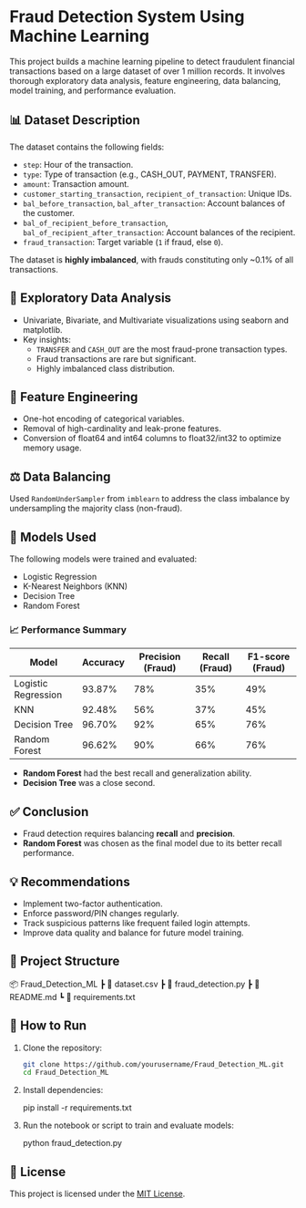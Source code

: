 # Fraud Detection System Using Machine Learning

This project builds a machine learning pipeline to detect fraudulent financial transactions based on a large dataset of over 1 million records. It involves thorough exploratory data analysis, feature engineering, data balancing, model training, and performance evaluation.

## 📊 Dataset Description

The dataset contains the following fields:
- `step`: Hour of the transaction.
- `type`: Type of transaction (e.g., CASH_OUT, PAYMENT, TRANSFER).
- `amount`: Transaction amount.
- `customer_starting_transaction`, `recipient_of_transaction`: Unique IDs.
- `bal_before_transaction`, `bal_after_transaction`: Account balances of the customer.
- `bal_of_recipient_before_transaction`, `bal_of_recipient_after_transaction`: Account balances of the recipient.
- `fraud_transaction`: Target variable (`1` if fraud, else `0`).

The dataset is **highly imbalanced**, with frauds constituting only ~0.1% of all transactions.

## 🧪 Exploratory Data Analysis

- Univariate, Bivariate, and Multivariate visualizations using seaborn and matplotlib.
- Key insights:
  - `TRANSFER` and `CASH_OUT` are the most fraud-prone transaction types.
  - Fraud transactions are rare but significant.
  - Highly imbalanced class distribution.
  
## 🔧 Feature Engineering

- One-hot encoding of categorical variables.
- Removal of high-cardinality and leak-prone features.
- Conversion of float64 and int64 columns to float32/int32 to optimize memory usage.

## ⚖️ Data Balancing

Used `RandomUnderSampler` from `imblearn` to address the class imbalance by undersampling the majority class (non-fraud).

## 🤖 Models Used

The following models were trained and evaluated:
- Logistic Regression
- K-Nearest Neighbors (KNN)
- Decision Tree
- Random Forest

### 📈 Performance Summary

| Model               | Accuracy | Precision (Fraud) | Recall (Fraud) | F1-score (Fraud) |
|--------------------|----------|-------------------|----------------|------------------|
| Logistic Regression| 93.87%   | 78%               | 35%            | 49%              |
| KNN                | 92.48%   | 56%               | 37%            | 45%              |
| Decision Tree      | 96.70%   | 92%               | 65%            | 76%              |
| Random Forest      | 96.62%   | 90%               | 66%            | 76%              |

- **Random Forest** had the best recall and generalization ability.
- **Decision Tree** was a close second.

## ✅ Conclusion

- Fraud detection requires balancing **recall** and **precision**.
- **Random Forest** was chosen as the final model due to its better recall performance.

## 💡 Recommendations

- Implement two-factor authentication.
- Enforce password/PIN changes regularly.
- Track suspicious patterns like frequent failed login attempts.
- Improve data quality and balance for future model training.

## 📁 Project Structure

📦 Fraud_Detection_ML
┣ 📄 dataset.csv
┣ 📄 fraud_detection.py
┣ 📄 README.md
┗ 📄 requirements.txt


## 🚀 How to Run

1. Clone the repository:
   ```bash
   git clone https://github.com/yourusername/Fraud_Detection_ML.git
   cd Fraud_Detection_ML
2. Install dependencies:

   pip install -r requirements.txt

3. Run the notebook or script to train and evaluate models:

   python fraud_detection.py
## 📄 License

This project is licensed under the [MIT License](LICENSE).
